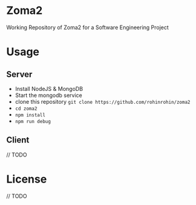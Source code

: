 # Zoma2 
Working Repository of Zoma2 for a Software Engineering Project

# Usage
## Server
 - Install NodeJS & MongoDB
 - Start the mongodb service
 - clone this repository `git clone https://github.com/rohinrohin/zoma2`
 - `cd zoma2` 
 - `npm install`
 - `npm run debug`

## Client
// TODO

# License
// TODO

